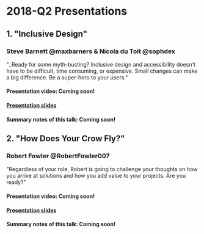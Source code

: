 # 2018-Q2 Presentations

## 1. "Inclusive Design" 
### Steve Barnett @maxbarners & Nicola du Toit @sophdex

"_Ready for some myth-busting? Inclusive design and accessibility doesn't have to be difficult, time consuming, or expensive. Small changes can make a big difference. Be a super-hero to your users."

#### Presentation video: Coming soon!

#### [Presentation slides](https://speakerdeck.com/stevebarnett/inclusive-design-more-heart-more-humans-1)

#### Summary notes of this talk: Coming soon!


## 2. "How Does Your Crow Fly?" 
### Robert Fowler @RobertFowler007

"Regardless of your role, Robert is going to challenge your thoughts on how you arrive at solutions and how you add value to your projects. Are you ready?"

#### Presentation video: Coming soon!

####  [Presentation slides](How_Does_Your_Crow_Fly.pptx)

#### Summary notes of this talk: Coming soon!

